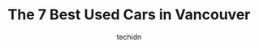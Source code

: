 ---
layout: ampstory
image: https://i0.wp.com/www.auto.or.id/wp-content/uploads/2023/06/auto-clearance-downtown-0-vancouver-1686322322.jpeg?resize=640,853
author: techidn
featured: false
description: Vancouver, British Columbia, Canada is a haven for Used Cars enthusiasts, boasting an impressive array of 7 top-notch establishments. Whether youre a seasoned connoisseur or simply curious 
title: The 7 Best Used Cars in Vancouver
cover:
   title: The 7 Best Used Cars in Vancouver
   subtitle: AUTO.OR.ID
   background: https://www.auto.or.id/wp-content/uploads/2023/06/auto-clearance-downtown-0-vancouver-1686322322.jpeg

pages: 
 - layout: thirds
   top: <h1>#1 Lotus of Vancouver</h1>
   bottom: "<p>If you are looking for a first-class car-buying experience you should absolutely check out Lotus of Vancouver. They have a great stable of awesome vehicles and friendly, </p>"
   background: https://www.auto.or.id/wp-content/uploads/2023/06/auto-clearance-downtown-1-vancouver-1686322324.jpeg
   backgroundblur: true
 - layout: thirds
   top: <h1>#2 SMS Motors</h1>
   bottom: "<p>1901 E Hastings St, Vancouver, BC V5L 1T5, Canada</p>"
   background: https://www.auto.or.id/wp-content/uploads/2023/06/auto-clearance-downtown-2-vancouver-1686322325.jpeg
   cta:
      link: https://www.auto.or.id/the-7-best-used-cars-in-vancouver/
      text: The 7 Best Used Cars in Vancouver
 - layout: thirds
   top: <h1>#3 Goldline Motors</h1>
   bottom: "<p>77 W Broadway, Vancouver, BC V5T 1V4, Canada</p>"
   background: https://images.unsplash.com/photo-1572017932228-99087d0489c2?ixlib=rb-4.0.3&ixid=MnwxMjA3fDB8MHxwaG90by1wYWdlfHx8fGVufDB8fHx8&auto=format&fit=crop&w=640&h=853&q=80
   cta:
      link: https://www.auto.or.id/the-7-best-used-cars-in-vancouver/
      text: The 7 Best Used Cars in Vancouver
 - layout: thirds
   top: <h1>#4 Granville Island Auto Centre</h1>
   bottom: "<p>1581 W 4th Ave, Vancouver, BC V6J 1L6, Canada</p>"
   background: https://images.unsplash.com/photo-1607120717423-5cfbccc9e245?ixlib=rb-4.0.3&ixid=MnwxMjA3fDB8MHxwaG90by1wYWdlfHx8fGVufDB8fHx8&auto=format&fit=crop&w=640&h=853&q=80
   cta:
      link: https://www.auto.or.id/the-7-best-used-cars-in-vancouver/
      text: The 7 Best Used Cars in Vancouver
 - layout: thirds
   top: <h1>#5 Blue Star Motors</h1>
   bottom: "<p>1365 Main St, North Vancouver, BC V7J 1C4, Canada</p>"
   background: https://images.unsplash.com/photo-1627667928346-5fc86d099a5c?ixlib=rb-4.0.3&ixid=MnwxMjA3fDB8MHxwaG90by1wYWdlfHx8fGVufDB8fHx8&auto=format&fit=crop&w=640&h=853&q=80
   cta:
      link: https://www.auto.or.id/the-7-best-used-cars-in-vancouver/
      text: The 7 Best Used Cars in Vancouver
 - layout: thirds
   top: <h1>#6 Kar Store</h1>
   bottom: "<p>1410 SW Marine Dr, Vancouver, BC V6P 5Z9, Canada</p>"
   background: https://images.unsplash.com/photo-1508051258-1607bf9363da?ixlib=rb-4.0.3&ixid=MnwxMjA3fDB8MHxwaG90by1wYWdlfHx8fGVufDB8fHx8&auto=format&fit=crop&w=640&h=853&q=80
   cta:
      link: https://www.auto.or.id/the-7-best-used-cars-in-vancouver/
      text: The 7 Best Used Cars in Vancouver
 - layout: thirds
   top: <h1>#7 ML Motor Car Sales ltd</h1>
   bottom: "<p>1315 E Hastings St, Vancouver, BC V5L 1S4, Canada</p>"
   background: https://images.unsplash.com/photo-1620547316190-289b3899e010?ixlib=rb-4.0.3&ixid=MnwxMjA3fDB8MHxwaG90by1wYWdlfHx8fGVufDB8fHx8&auto=format&fit=crop&w=640&h=853&q=80
   cta:
      link: https://www.auto.or.id/the-7-best-used-cars-in-vancouver/
      text: The 7 Best Used Cars in Vancouver
 - layout: thirds
   middle: Continue reading...
   background: https://images.unsplash.com/photo-1617498115469-2a7ee098a575?ixlib=rb-4.0.3&ixid=MnwxMjA3fDB8MHxwaG90by1wYWdlfHx8fGVufDB8fHx8&auto=format&fit=crop&w=640&h=853&q=80
   cta:
      link: https://www.auto.or.id/the-7-best-used-cars-in-vancouver/
      text: The 7 Best Used Cars in Vancouver

---
